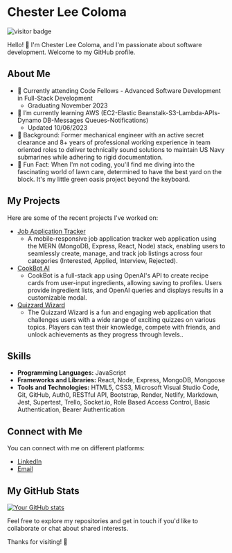 # Chester Lee Coloma

![visitor badge](https://visitor-badge.laobi.icu/badge?page_id=cleecoloma.cleecoloma)

Hello! 👋 I'm Chester Lee Coloma, and I'm passionate about software development. Welcome to my GitHub profile.

## About Me

* 💼 Currently attending Code Fellows - Advanced Software Development in Full-Stack Development  
    * Graduating November 2023
* 🌱 I’m currently learning AWS (EC2-Elastic Beanstalk-S3-Lambda-APIs-Dynamo DB-Messages Queues-Notifications)  
    * Updated 10/06/2023
* 💬 Background:  Former mechanical engineer with an active secret clearance and 8+ years of professional working experience in team oriented roles to deliver technically sound solutions to maintain US Navy submarines while adhering to rigid documentation.   
* 🎉 Fun Fact:  When I'm not coding, you'll find me diving into the fascinating world of lawn care, determined to have the best yard on the block. It's my little green oasis project beyond the keyboard.

## My Projects

Here are some of the recent projects I've worked on:

* [Job Application Tracker](https://job-application-tracker-app.netlify.app/)
    * A mobile-responsive job application tracker web application using the MERN (MongoDB, Express, React, Node) stack, enabling users to seamlessly create, manage, and track job listings across four categories (Interested, Applied, Interview, Rejected).
* [CookBot AI](https://cookbot-ai-app.netlify.app/)
    * CookBot is a full-stack app using OpenAI's API to create recipe cards from user-input ingredients, allowing saving to profiles. Users provide ingredient lists, and OpenAI queries and displays results in a customizable modal.
* [Quizzard Wizard](https://code-fellow-quizzards.github.io/quizzard-wizard/)
    * The Quizzard Wizard is a fun and engaging web application that challenges users with a wide range of exciting quizzes on various topics. Players can test their knowledge, compete with friends, and unlock achievements as they progress through levels..

## Skills

* **Programming Languages:**  JavaScript
* **Frameworks and Libraries:**  React, Node, Express, MongoDB, Mongoose
* **Tools and Technologies:**  HTML5, CSS3, Microsoft Visual Studio Code, Git, GitHub,  Auth0, RESTful API, Bootstrap, Render, Netlify, Markdown, Jest, Supertest, Trello, Socket.io, Role Based Access Control, Basic Authentication, Bearer Authentication

## Connect with Me

You can connect with me on different platforms:

* [LinkedIn](https://www.linkedin.com/in/chesterleecoloma/)
* [Email](mailto:your-email@example.com)

## My GitHub Stats

[![Your GitHub stats](https://github-readme-stats.vercel.app/api?username=YourUsername&show_icons=true&theme=dark)](https://github.com/cleecoloma)

Feel free to explore my repositories and get in touch if you'd like to collaborate or chat about shared interests.

Thanks for visiting! 🚀